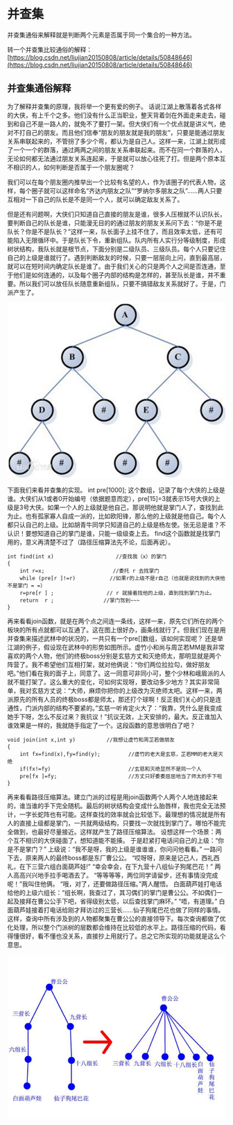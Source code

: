 # 并查集

并查集通俗来解释就是判断两个元素是否属于同一个集合的一种方法。

转一个并查集比较通俗的解释：[https://blog.csdn.net/liujian20150808/article/details/50848646](https://blog.csdn.net/liujian20150808/article/details/50848646)

## 并查集通俗解释

为了解释并查集的原理，我将举一个更有爱的例子。 话说江湖上散落着各式各样的大侠，有上千个之多。他们没有什么正当职业，整天背着剑在外面走来走去，碰到和自己不是一路人的，就免不了要打一架。但大侠们有一个优点就是讲义气，绝对不打自己的朋友。而且他们信奉“朋友的朋友就是我的朋友”，只要是能通过朋友关系串联起来的，不管拐了多少个弯，都认为是自己人。这样一来，江湖上就形成了一个一个的群落，通过两两之间的朋友关系串联起来。而不在同一个群落的人，无论如何都无法通过朋友关系连起来，于是就可以放心往死了打。但是两个原本互不相识的人，如何判断是否属于一个朋友圈呢？

我们可以在每个朋友圈内推举出一个比较有名望的人，作为该圈子的代表人物，这样，每个圈子就可以这样命名“齐达内朋友之队”“罗纳尔多朋友之队”……两人只要互相对一下自己的队长是不是同一个人，就可以确定敌友关系了。

但是还有问题啊，大侠们只知道自己直接的朋友是谁，很多人压根就不认识队长，要判断自己的队长是谁，只能漫无目的的通过朋友的朋友关系问下去：“你是不是队长？你是不是队长？”这样一来，队长面子上挂不住了，而且效率太低，还有可能陷入无限循环中。于是队长下令，重新组队。队内所有人实行分等级制度，形成树状结构，我队长就是根节点，下面分别是二级队员、三级队员。每个人只要记住自己的上级是谁就行了。遇到判断敌友的时候，只要一层层向上问，直到最高层，就可以在短时间内确定队长是谁了。由于我们关心的只是两个人之间是否连通，至于他们是如何连通的，以及每个圈子内部的结构是怎样的，甚至队长是谁，并不重要。所以我们可以放任队长随意重新组队，只要不搞错敌友关系就好了。于是，门派产生了。

![](../../.gitbook/assets/image.png)

下面我们来看并查集的实现。 int pre\[1000\]; 这个数组，记录了每个大侠的上级是谁。大侠们从1或者0开始编号（依据题意而定），pre\[15\]=3就表示15号大侠的上级是3号大侠。如果一个人的上级就是他自己，那说明他就是掌门人了，查找到此为止。也有孤家寡人自成一派的，比如欧阳锋，那么他的上级就是他自己。每个人都只认自己的上级。比如胡青牛同学只知道自己的上级是杨左使。张无忌是谁？不认识！要想知道自己的掌门是谁，只能一级级查上去。 find这个函数就是找掌门用的，意义再清楚不过了（路径压缩算法先不论，后面再说）。

```text
int find(int x)                    //查找我（x）的掌门
{
    int r=x;                      //委托 r 去找掌门
    while (pre[r ]!=r)           //如果r的上级不是r自己（也就是说找到的大侠他不是掌门 = =）
    r=pre[r ] ;                 // r 就接着找他的上级，直到找到掌门为止。
    return  r ;                //掌门驾到~~~
}

```

再来看看join函数，就是在两个点之间连一条线，这样一来，原先它们所在的两个板块的所有点就都可以互通了。这在图上很好办，画条线就行了。但我们现在是用并查集来描述武林中的状况的，一共只有一个pre\[\]数组，该如何实现呢？ 还是举江湖的例子，假设现在武林中的形势如图所示。虚竹小和尚与周芷若MM是我非常喜欢的两个人物，他们的终极boss分别是玄慈方丈和灭绝师太，那明显就是两个阵营了。我不希望他们互相打架，就对他俩说：“你们两位拉拉勾，做好朋友吧。”他们看在我的面子上，同意了。这一同意可非同小可，整个少林和峨眉派的人就不能打架了。这么重大的变化，可如何实现呀，要改动多少地方？其实非常简单，我对玄慈方丈说：“大师，麻烦你把你的上级改为灭绝师太吧。这样一来，两派原先的所有人员的终极boss都是师太，那还打个球啊！反正我们关心的只是连通性，门派内部的结构不要紧的。”玄慈一听肯定火大了：“我靠，凭什么是我变成她手下呀，怎么不反过来？我抗议！”抗议无效，上天安排的，最大。反正谁加入谁效果是一样的，我就随手指定了一个。这段函数的意思很明白了吧？

```text
void join(int x,int y)          //我想让虚竹和周芷若做朋友
{
    int fx=find(x),fy=find(y);         //虚竹的老大是玄慈，芷若MM的老大是灭绝
    if(fx!=fy)                         //玄慈和灭绝显然不是同一个人
    pre[fx ]=fy;                       //方丈只好委委屈屈地当了师太的手下啦
}
```

再来看看路径压缩算法。建立门派的过程是用join函数两个人两个人地连接起来的，谁当谁的手下完全随机。最后的树状结构会变成什么胎唇样，我也完全无法预计，一字长蛇阵也有可能。这样查找的效率就会比较低下。最理想的情况就是所有人的直接上级都是掌门，一共就两级结构，只要找一次就找到掌门了。哪怕不能完全做到，也最好尽量接近。这样就产生了路径压缩算法。 设想这样一个场景：两个互不相识的大侠碰面了，想知道能不能揍。 于是赶紧打电话问自己的上级：“你是不是掌门？” 上级说：“我不是呀，我的上级是谁谁谁，你问问他看看。” 一路问下去，原来两人的最终boss都是东厂曹公公。 “哎呀呀，原来是记己人，西礼西礼，在下三营六组白面葫芦娃!” “幸会幸会，在下九营十八组仙子狗尾巴花！” 两人高高兴兴地手拉手喝酒去了。 “等等等等，两位同学请留步，还有事情没完成呢！”我叫住他俩。 “哦，对了，还要做路径压缩。”两人醒悟。 白面葫芦娃打电话给他的上级六组长：“组长啊，我查过了，其习偶们的掌门是曹公公。不如偶们一起及接拜在曹公公手下吧，省得级别太低，以后查找掌门麻环。” “唔，有道理。” 白面葫芦娃接着打电话给刚才拜访过的三营长……仙子狗尾巴花也做了同样的事情。 这样，查询中所有涉及到的人物都聚集在曹公公的直接领导下。每次查询都做了优化处理，所以整个门派树的层数都会维持在比较低的水平上。路径压缩的代码，看得懂很好，看不懂也没关系，直接抄上用就行了。总之它所实现的功能就是这么个意思。

![](../../.gitbook/assets/image%20%286%29.png)

